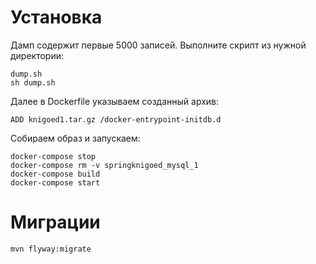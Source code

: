Установка
=========
Дамп содержит первые 5000 записей.
Выполните скрипт из нужной директории:
```shell
dump.sh
sh dump.sh
```
Далее в Dockerfile указываем созданный архив:
```shell
ADD knigoed1.tar.gz /docker-entrypoint-initdb.d
```
Cобираем образ и запускаем:
```shell
docker-compose stop
docker-compose rm -v springknigoed_mysql_1
docker-compose build
docker-compose start
```

Миграции
========
```shell
mvn flyway:migrate
```